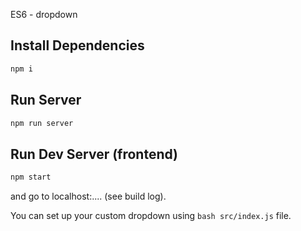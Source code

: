 ES6 - dropdown

## Install Dependencies
```bash
npm i
```

## Run Server
```bash
npm run server
```

## Run Dev Server (frontend)
```bash
npm start
```
and go to localhost:.... (see build log).

You can set up your custom dropdown using ```bash src/index.js``` file.
